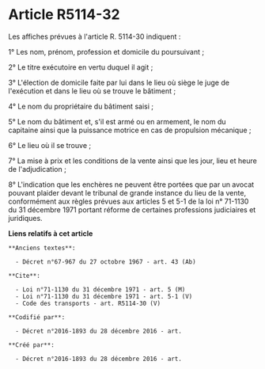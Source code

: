 # Article R5114-32

Les affiches prévues à l'article R. 5114-30 indiquent : 

1° Les nom, prénom, profession et domicile du poursuivant ; 

2° Le titre exécutoire en vertu duquel il agit ; 

3° L'élection de domicile faite par lui dans le lieu où siège le juge de l'exécution et dans le lieu où se trouve le
bâtiment ; 

4° Le nom du propriétaire du bâtiment saisi ; 

5° Le nom du bâtiment et, s'il est armé ou en armement, le nom du capitaine ainsi que la puissance motrice en cas de
propulsion mécanique ; 

6° Le lieu où il se trouve ; 

7° La mise à prix et les conditions de la vente ainsi que les jour, lieu et heure de l'adjudication ; 

8° L'indication que les enchères ne peuvent être portées que par un avocat pouvant plaider devant le tribunal de grande
instance du lieu de la vente, conformément aux règles prévues aux articles 5 et 5-1 de la loi n° 71-1130 du 31 décembre 1971
portant réforme de certaines professions judiciaires et juridiques.

**Liens relatifs à cet article**

	**Anciens textes**:

	  - Décret n°67-967 du 27 octobre 1967 - art. 43 (Ab)

	**Cite**:

	  - Loi n°71-1130 du 31 décembre 1971 - art. 5 (M)
	  - Loi n°71-1130 du 31 décembre 1971 - art. 5-1 (V)
	  - Code des transports - art. R5114-30 (V)

	**Codifié par**:

	  - Décret n°2016-1893 du 28 décembre 2016 - art.

	**Créé par**:

	  - Décret n°2016-1893 du 28 décembre 2016 - art.
